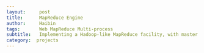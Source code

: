```yaml
---
layout:     post
title:      MapReduce Engine
author:     Haibin
tags: 		Web MapReduce Multi-process
subtitle:  	Implementing a Hadoop-like MapReduce facility, with master and worker nodes for map-reduce operations over large datasets, with a distributed file system, and fault tolerance to address datanode failures.
category:  projects
---
```





